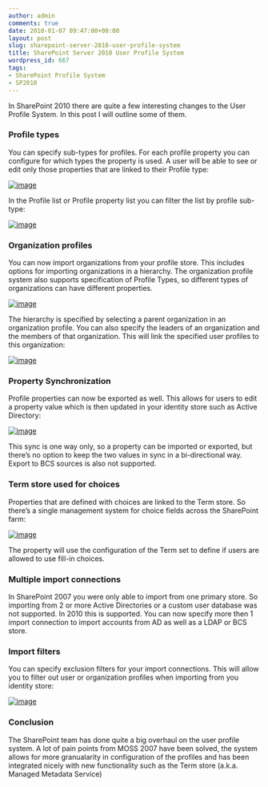 ```yaml
---
author: admin
comments: true
date: 2010-01-07 09:47:00+00:00
layout: post
slug: sharepoint-server-2010-user-profile-system
title: SharePoint Server 2010 User Profile System
wordpress_id: 667
tags:
- SharePoint Profile System
- SP2010
---
```


In SharePoint 2010 there are quite a few interesting changes to the User Profile System. In this post I will outline some of them. 

 

### Profile types

 

You can specify sub-types for profiles. For each profile property you can configure for which types the property is used. A user will be able to see or edit only those properties that are linked to their Profile type:

 

[![image](http://blog.petergerritsen.nl/wp-content/uploads/image_thumb.png)](http://blog.petergerritsen.nl/wp-content/uploads/image.png)

 

In the Profile list or Profile property list you can filter the list by profile sub-type:

 

[![image](http://blog.petergerritsen.nl/wp-content/uploads/image_thumb1.png)](http://blog.petergerritsen.nl/wp-content/uploads/image1.png)

 

### Organization profiles

 

You can now import organizations from your profile store. This includes options for importing organizations in a hierarchy. The organization profile system also supports specification of Profile Types, so different types of organizations can have different properties.

 

 

 

 

[![image](http://blog.petergerritsen.nl/wp-content/uploads/image_thumb2.png)](http://blog.petergerritsen.nl/wp-content/uploads/image2.png)

 

 

 

 

The hierarchy is specified by selecting a parent organization in an organization profile. You can also specify the leaders of an organization and the members of that organization. This will link the specified user profiles to this organization:

 

[![image](http://blog.petergerritsen.nl/wp-content/uploads/image_thumb3.png)](http://blog.petergerritsen.nl/wp-content/uploads/image3.png)

 

### Property Synchronization

 

Profile properties can now be exported as well. This allows for users to edit a property value which is then updated in your identity store such as Active Directory:

 

[![image](http://blog.petergerritsen.nl/wp-content/uploads/image_thumb4.png)](http://blog.petergerritsen.nl/wp-content/uploads/image4.png)

 

This sync is one way only, so a property can be imported or exported, but there’s no option to keep the two values in sync in a bi-directional way. Export to BCS sources is also not supported.

 

### Term store used for choices

 

Properties that are defined with choices are linked to the Term store. So there’s a single management system for choice fields across the SharePoint farm:

 

[![image](http://blog.petergerritsen.nl/wp-content/uploads/image_thumb5.png)](http://blog.petergerritsen.nl/wp-content/uploads/image5.png)

 

The property will use the configuration of the Term set to define if users are allowed to use fill-in choices.

 

### Multiple import connections

 

In SharePoint 2007 you were only able to import from one primary store. So importing from 2 or more Active Directories or a custom user database was not supported. In 2010 this is supported. You can now specify more then 1 import connection to import accounts from AD as well as a LDAP or BCS store.

 

### Import filters

 

You can specify exclusion filters for your import connections. This will allow you to filter out user or organization profiles when importing from you identity store:

 

[![image](http://blog.petergerritsen.nl/wp-content/uploads/image_thumb6.png)](http://blog.petergerritsen.nl/wp-content/uploads/image6.png)

 

### Conclusion

 

The SharePoint team has done quite a big overhaul on the user profile system. A lot of pain points from MOSS 2007 have been solved, the system allows for more granualarity in configuration of the profiles and has been integrated nicely with new functionality such as the Term store (a.k.a. Managed Metadata Service)
